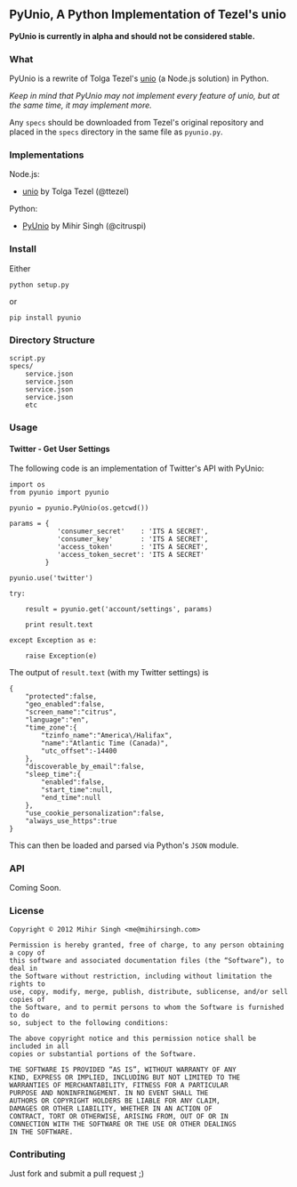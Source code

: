 ## PyUnio, A Python Implementation of Tezel's unio

__PyUnio is currently in alpha and should not be considered stable.__

### What

PyUnio is a rewrite of Tolga Tezel's [unio](https://github.com/ttezel/unio) (a Node.js solution) in Python.

_Keep in mind that PyUnio may not implement every feature of unio, but at the same time, it may implement more._

Any `specs` should be downloaded from Tezel's original repository and placed in the `specs` directory in the same file as `pyunio.py`.

### Implementations

Node.js:

* [unio](https://github.com/ttezel/unio) by Tolga Tezel (@ttezel)
	
Python:
	
* [PyUnio](https://github.com/citruspi/PyUnio) by Mihir Singh (@citruspi)

### Install

Either

    python setup.py
    
or

	pip install pyunio
	
### Directory Structure

	script.py
	specs/
		service.json
		service.json
		service.json
		service.json
		etc
	
### Usage

#### Twitter - Get User Settings

The following code is an implementation of Twitter's API with PyUnio:

	import os
	from pyunio import pyunio
	
	pyunio = pyunio.PyUnio(os.getcwd())
	
	params = {
				'consumer_secret'    : 'ITS A SECRET',
				'consumer_key'       : 'ITS A SECRET',
				'access_token'       : 'ITS A SECRET',
				'access_token_secret': 'ITS A SECRET'
			 }
	
	pyunio.use('twitter')
	
	try:
	
		result = pyunio.get('account/settings', params)
	
		print result.text
		
	except Exception as e:
	
		raise Exception(e)

The output of `result.text` (with my Twitter settings) is

	{
		"protected":false,
		"geo_enabled":false,
		"screen_name":"citrus",
		"language":"en",
		"time_zone":{
			"tzinfo_name":"America\/Halifax",
			"name":"Atlantic Time (Canada)",
			"utc_offset":-14400
		},
		"discoverable_by_email":false,
		"sleep_time":{
			"enabled":false,
			"start_time":null,
			"end_time":null
		},
		"use_cookie_personalization":false,
		"always_use_https":true
	}

This can then be loaded and parsed via Python's `JSON` module.

### API

Coming Soon.

### License

	Copyright © 2012 Mihir Singh <me@mihirsingh.com>
    
    Permission is hereby granted, free of charge, to any person obtaining a copy of 
    this software and associated documentation files (the “Software”), to deal in 
    the Software without restriction, including without limitation the rights to 
    use, copy, modify, merge, publish, distribute, sublicense, and/or sell copies of 
    the Software, and to permit persons to whom the Software is furnished to do 
    so, subject to the following conditions:
    
    The above copyright notice and this permission notice shall be included in all 
    copies or substantial portions of the Software.
    
    THE SOFTWARE IS PROVIDED “AS IS”, WITHOUT WARRANTY OF ANY 
    KIND, EXPRESS OR IMPLIED, INCLUDING BUT NOT LIMITED TO THE 
    WARRANTIES OF MERCHANTABILITY, FITNESS FOR A PARTICULAR 
    PURPOSE AND NONINFRINGEMENT. IN NO EVENT SHALL THE 
    AUTHORS OR COPYRIGHT HOLDERS BE LIABLE FOR ANY CLAIM, 
    DAMAGES OR OTHER LIABILITY, WHETHER IN AN ACTION OF 
    CONTRACT, TORT OR OTHERWISE, ARISING FROM, OUT OF OR IN 
    CONNECTION WITH THE SOFTWARE OR THE USE OR OTHER DEALINGS 
    IN THE SOFTWARE.
    
### Contributing

Just fork and submit a pull request ;)